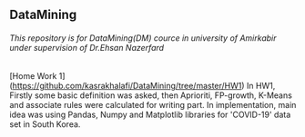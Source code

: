 ## DataMining

###### This repository is for DataMining(DM) cource in university of Amirkabir under supervision of Dr.Ehsan Nazerfard

[Home Work 1] (https://github.com/kasrakhalafi/DataMining/tree/master/HW1) 
In HW1, Firstly some basic definition was asked, then Aprioriti, FP-growth, K-Means and associate rules were calculated for writing part.
In implementation, main idea was using Pandas, Numpy and Matplotlib libraries for 'COVID-19' data set in South Korea.
